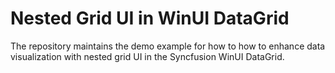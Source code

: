 # Nested Grid UI in WinUI DataGrid
The repository maintains the demo example for how to how to enhance data visualization with nested grid UI in the Syncfusion WinUI DataGrid. 
